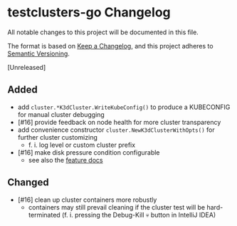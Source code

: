 # testclusters-go Changelog

All notable changes to this project will be documented in this file.

The format is based on [Keep a Changelog](https://keepachangelog.com/en/1.0.0/),
and this project adheres to [Semantic Versioning](https://semver.org/spec/v2.0.0.html).

[Unreleased]

## Added

- add `cluster.*K3dCluster.WriteKubeConfig()` to produce a KUBECONFIG for manual cluster debugging
- [#16] provide feedback on node health for more cluster transparency
- add convenience constructor `cluster.NewK3dClusterWithOpts()` for further cluster customizing
   - f. i. log level or custom cluster prefix
- [#16] make disk pressure condition configurable
   - see also the [feature docs](docs/features.md#configure-hard-eviction-string-for-kubelet)

## Changed

- [#16] clean up cluster containers more robustly
   - containers may still prevail cleaning if the cluster test will be hard-terminated (f. i. pressing the Debug-Kill 💀
     button in IntelliJ IDEA)
